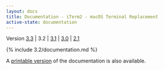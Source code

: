 ```yaml
---
layout: docs
title: Documentation - iTerm2 - macOS Terminal Replacement
active-state: documentation
---
```

<div class="version-selector">
Version <a href="/3.3/documentation.html">3.3</a> | 3.2 | <a href="/3.1/documentation.html">3.1</a> | <a href="/3.0/documentation.html">3.0</a> | <a href="documentation/2.1/">2.1</a>
</div>

{% include 3.2/documentation.md %}

A <a href="documentation-one-page.html">printable version</a> of the documentation is also available.
